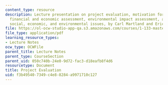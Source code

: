 ```yaml
---
content_type: resource
description: Lecture presentation on project evaluation, motivation for projects,
  financial and economic assessment, environmental impact assessment, and broader
  social, economic, and environmental issues, by Carl Martland and Eric Adams.
file: https://ol-ocw-studio-app-qa.s3.amazonaws.com/courses/1-133-masters-of-engineering-concepts-of-engineering-practice-fall-2007/f3b495407349c4e88284a9971710c127_lec_03.pdf
file_type: application/pdf
learning_resource_types:
- Lecture Notes
ocw_type: OCWFile
parent_title: Lecture Notes
parent_type: CourseSection
parent_uid: 050c740b-24e0-9d72-fac3-d18eafb8f4d6
resourcetype: Document
title: Project Evaluation
uid: f3b49540-7349-c4e8-8284-a9971710c127
---
```

